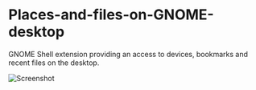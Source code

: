 # Places-and-files-on-GNOME-desktop
GNOME Shell extension providing an access to devices, bookmarks and recent files on the desktop.

![Screenshot](https://i.imgur.com/FGRkMPv.png)
